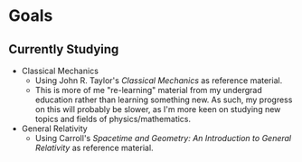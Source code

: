 # Goals

## Currently Studying

- Classical Mechanics
  - Using John R. Taylor's _Classical Mechanics_ as reference material.
  - This is more of me "re-learning" material from my undergrad education rather than learning something new. 
    As such, my progress on this will probably be slower, as I'm more keen on studying new topics and fields of physics/mathematics.
- General Relativity
  - Using Carroll's _Spacetime and Geometry: An Introduction to General Relativity_ as reference material.